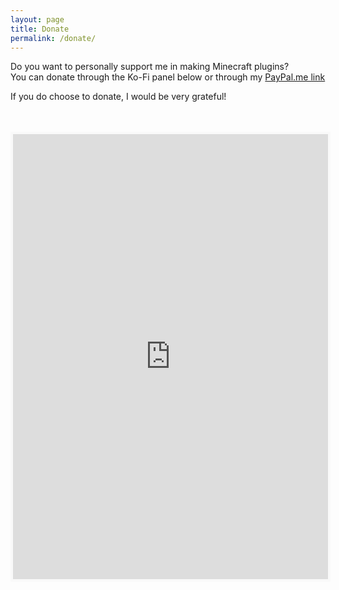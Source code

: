```yaml
---
layout: page
title: Donate
permalink: /donate/
---
```


Do you want to personally support me in making Minecraft plugins?  
You can donate through the Ko-Fi panel below or through my <a href="https://paypal.me/erdiperdi/4.2" target="_blank">PayPal.me link</a>
  
If you do choose to donate, I would be very grateful!


<br>
<br>

<div align="center">
    <iframe id='kofiframe' src='https://ko-fi.com/erdi__/?hidefeed=true&widget=true&embed=true&preview=true' style='border:none;width:100%;padding:4px;background:#f9f9f9;' height='712' title='erdi__'></iframe>
</div>

